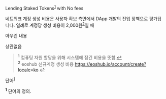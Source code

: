 Lending Staked Tokens<sup id="각주1">[1](#footnote1)</sup> with No fees

네트워크 계정 생성 비용은 사용자 확보 측면에서 DApp 개발의 진입 장벽으로 평가됩니다. 일례로 계정당 생성 비용이 2,000원<sup id="각주2">[2](#footnote2)</sup>일 때

아무런 내용

상관없음

><b id="footnote1"><sup>1</sup></b> 컴퓨팅 자원 할당을 위해 시스템에 잠긴 비용을 뜻함.[↩](#각주1)<br>
<b id="footnote2"><sup>2</sup></b> eoshub 신규계정 생성 비용 https://eoshub.io/account/create?locale=ko [↩](#각주2)<br>


단어<sup id="각주1">[1](#footnote1)</sup> 

<b id="footnote1"><sup>1</sup></b> 단어의 정의.[](#각주1)
